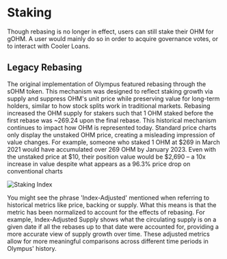 # Staking

Though rebasing is no longer in effect, users can still stake their OHM for gOHM. A user would mainly do so in order to acquire governance votes, or to interact with Cooler Loans.

## Legacy Rebasing

The original implementation of Olympus featured rebasing through the sOHM token. This mechanism was designed to reflect staking growth via supply and suppress OHM's unit price while preserving value for long-term holders, similar to how stock splits work in traditional markets. Rebasing increased the OHM supply for stakers such that 1 OHM staked before the first rebase was ~269.24 upon the final rebase.
This historical mechanism continues to impact how OHM is represented today. Standard price charts only display the unstaked OHM price, creating a misleading impression of value changes. For example, someone who staked 1 OHM at $269 in March 2021 would have accumulated over 269 OHM by January 2023. Even with the unstaked price at $10, their position value would be $2,690 – a 10x increase in value despite what appears as a 96.3% price drop on conventional charts

![Staking Index](https://github.com/user-attachments/assets/3e746147-3d0b-4808-9974-f3e1b19a91a0)

You might see the phrase 'Index-Adjusted' mentioned when referring to historical metrics like price, backing or supply. What this means is that the metric has been normalized to account for the effects of rebasing. For example, Index-Adjusted Supply shows what the circulating supply is on a given date if all the rebases up to that date were accounted for, providing a more accurate view of supply growth over time. These adjusted metrics allow for more meaningful comparisons across different time periods in Olympus' history.
